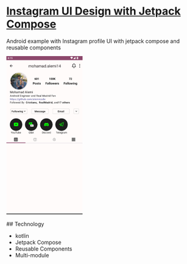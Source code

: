 # [Instagram UI Design with Jetpack Compose](https://codingwithmitch.com/courses/android-clean-architecture/)

Android example with Instagram profile UI with jetpack compose and reusable components

<p float="center">
    <img src="screenshots/image1.png" width ="200">
  
</p>
## Technology

- kotlin
- Jetpack Compose
- Reusable Components
- Multi-module
